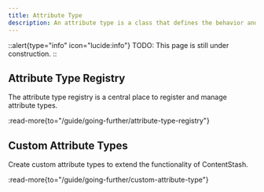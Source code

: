 ```yaml
---
title: Attribute Type
description: An attribute type is a class that defines the behavior and properties of an attribute.
---
```


::alert{type="info" icon="lucide:info"}
TODO: This page is still under construction.
::

## Attribute Type Registry

The attribute type registry is a central place to register and manage attribute types.

:read-more{to="/guide/going-further/attribute-type-registry"}

## Custom Attribute Types

Create custom attribute types to extend the functionality of ContentStash.

:read-more{to="/guide/going-further/custom-attribute-type"}
